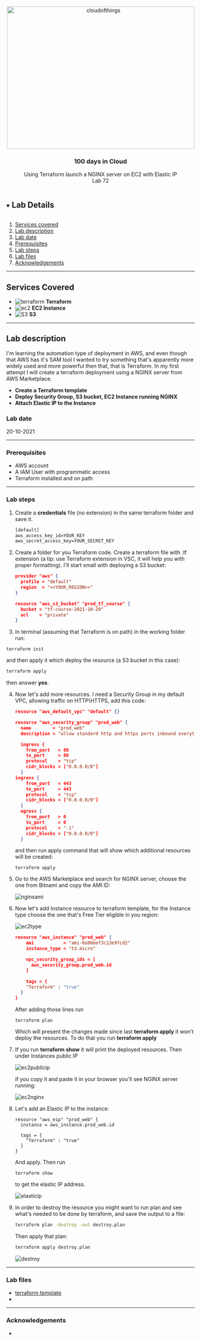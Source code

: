 <br />

<p align="center">
  <a href="img/">
    <img src="img/lab72_diagram.jpg" alt="cloudofthings" width="501" height="381">
  </a>
  <h3 align="center">100 days in Cloud</h3>

<p align="center">
    Using Terraform launch a NGINX server on EC2 with Elastic IP 
    <br />
    Lab 72
    <br />
  </p>
</p>

<details open="open">
  <summary><h2 style="display: inline-block">Lab Details</h2></summary>
  <ol>
    <li><a href="#services-covered">Services covered</a>
    <li><a href="#lab-description">Lab description</a></li>
    </li>
    <li><a href="#lab-date">Lab date</a></li>
    <li><a href="#prerequisites">Prerequisites</a></li>    
    <li><a href="#lab-steps">Lab steps</a></li>
    <li><a href="#lab-files">Lab files</a></li>
    <li><a href="#acknowledgements">Acknowledgements</a></li>
  </ol>
</details>

---

## Services Covered
* ![terraform](https://github.com/CloudedThings/100-Days-in-Cloud/blob/main/images/terraform.png) **Terraform**
* ![ec2](https://github.com/CloudedThings/100-Days-in-Cloud/blob/main/images/AmazonEC2.png) **EC2 Instance**
* ![S3](https://github.com/CloudedThings/100-Days-in-Cloud/blob/main/images/S3.png) **S3**

---

## Lab description
I'm learning the automation type of deployment in AWS, and even though that AWS has it's SAM tool I wanted to try something that's apparently more widely used and more powerful then that, that is Terraform.  In my first attempt I will create a terraform deployment using a NGINX server from AWS Marketplace.

* **Create a Terraform template**
* **Deploy Security Group, S3 bucket, EC2 Instance running NGINX**
* **Attach Elastic IP to the Instance**

### Lab date
20-10-2021

---

### Prerequisites
* AWS account
* A IAM User with programmatic access
* Terraform installed and on path

---

### Lab steps
1. Create a **credentials** file (no extension) in the same terraform folder and save it.

   ```tex
   [default]
   aws_access_key_id=YOUR_KEY
   aws_secret_access_key=YOUR_SECRET_KEY
   ```

2. Create a folder for you Terraform code. Create a terraform file with .tf extension (a tip: use Terraform extension in VSC, it will help you with proper formatting). I'll start small with deploying a S3 bucket:

   ```json
   provider "aws" {
     profile = "default"
     region  = "<<YOUR_REGION>>"
   }
   
   resource "aws_s3_bucket" "prod_tf_course" {
     bucket = "tf-course-2021-10-20"
     acl    = "private"
   }
   ```

3.  In terminal (assuming that Terraform is on path) in the working folder run:

   ```
   terraform init
   ```

   and then apply it which deploy the resource (a S3 bucket in this case):

   ```bash
   terraform apply
   ```

   then answer **yes**. 

4. Now let's add more resources. I need a Security Group in my default VPC, allowing traffic on HTTP\HTTPS, add this code:

   ```json
   resource "aws_default_vpc" "default" {}
   
   resource "aws_security_group" "prod_web" {
     name        = "prod_web"
     description = "allow standard http and https ports inbound everything outbound"
   
     ingress {
       from_port   = 80
       to_port     = 80
       protocol    = "tcp"
       cidr_blocks = ["0.0.0.0/0"]
     }
   ingress {
       from_port   = 443
       to_port     = 443
       protocol    = "tcp"
       cidr_blocks = ["0.0.0.0/0"]
     }
     egress {
       from_port   = 0
       to_port     = 0
       protocol    = "-1"
       cidr_blocks = ["0.0.0.0/0"]
     }
   ```

   and then run apply command that will show which additional resources will be created:

   ```
   terraform apply
   ```

5. Go to the AWS Marketplace and search for NGINX server, choose the one from Bitnami and copy the AMI ID:

   ![nginxami](img/nginxami.jpg)

6. Now let's add Instance resource to terraform template, for the Instance type choose the one that's Free Tier eligible in you region:

   ![ec2type](img/ec2type.jpg)

   ```json
   resource "aws_instance" "prod_web" {
       ami           = "ami-0a98eef3c13e97cd2"
       instance_type = "t3.micro"
   
       vpc_security_group_ids = [
         aws_security_group.prod_web.id
       ]
   
       tags = {
       "Terraform" : "true"
     }
   }
   ```

   After adding those lines run

   ```
   terraform plan
   ```

   Which will present the changes made since last **terraform apply** it won't deploy the resources. To do that you run **terraform apply**

7. If you run **terraform show** it will print the deployed resources. Then under Instances public IP

   ![ec2publicip](img/ec2publicip.jpg)

   if you copy it and paste it in your browser you'll see NGINX server running:

   ![ec2nginx](img/ec2nginx.jpg)

8. Let's add an Elastic IP to the instance:

   ```
   resource "aws_eip" "prod_web" {
     instance = aws_instance.prod_web.id
   
     tags = {
       "Terraform" : "true"
     }
   }
   ```

   And apply. Then run 

   ```
   terraform show
   ```

   to get the elastic IP address.

   ![elasticip](img/elasticip.jpg)

9. In order to destroy the resource you might want to run plan and see what's needed to be done by terraform, and save the output to a file:

   ```bash
   terraform plan -destroy -out destroy.plan
   ```

   Then apply that plan:

   ```bash
   terraform apply destroy.plan
   ```

   ![destroy](img/destroy.jpg)

   

---
### Lab files
* [terraform template](prod.tf)
* 


---

### Acknowledgements

* 

